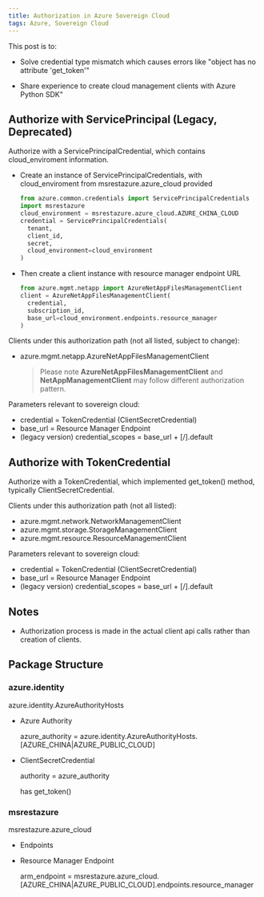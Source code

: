 ```yaml
---
title: Authorization in Azure Sovereign Cloud
tags: Azure, Sovereign Cloud
---
```


This post is to:

* Solve credential type mismatch which causes errors like "object has no attribute 'get_token'"

* Share experience to create cloud management clients with Azure Python SDK"

## Authorize with ServicePrincipal (Legacy, Deprecated)

Authorize with a ServicePrincipalCredential, which contains cloud_enviroment information. 

* Create an instance of ServicePrincipalCredentials, with cloud_enviroment from msrestazure.azure_cloud provided
  ```python
  from azure.common.credentials import ServicePrincipalCredentials
  import msrestazure
  cloud_environment = msrestazure.azure_cloud.AZURE_CHINA_CLOUD
  credential = ServicePrincipalCredentials(
    tenant,
    client_id,
    secret,
    cloud_environment=cloud_environment
  )
  ```

* Then create a client instance with resource manager endpoint URL
  ```python
  from azure.mgmt.netapp import AzureNetAppFilesManagementClient
  client = AzureNetAppFilesManagementClient(
    credential,
    subscription_id,
    base_url=cloud_environment.endpoints.resource_manager
  )
  ```

Clients under this authorization path (not all listed, subject to change):

* azure.mgmt.netapp.AzureNetAppFilesManagementClient
  > Please note **AzureNetAppFilesManagementClient** and **NetAppManagementClient** may follow different authorization pattern.

Parameters relevant to sovereign cloud:

* credential = TokenCredential (ClientSecretCredential)
* base_url = Resource Manager Endpoint
* (legacy version) credential_scopes = base_url + [/].default

## Authorize with TokenCredential

Authorize with a TokenCredential, which implemented get_token() method, typically
ClientSecretCredential. 

Clients under this authorization path (not all listed):

* azure.mgmt.network.NetworkManagementClient
* azure.mgmt.storage.StorageManagementClient
* azure.mgmt.resource.ResourceManagementClient

Parameters relevant to sovereign cloud:

* credential = TokenCredential (ClientSecretCredential)
* base_url = Resource Manager Endpoint
* (legacy version) credential_scopes = base_url + [/].default

## Notes

* Authorization process is made in the actual client api calls rather than creation of clients.

## Package Structure

### azure.identity

azure.identity.AzureAuthorityHosts

* Azure Authority
  
  azure_authority = azure.identity.AzureAuthorityHosts.[AZURE_CHINA|AZURE_PUBLIC_CLOUD]

* ClientSecretCredential

  authority = azure_authority

  has get_token()

### msrestazure

msrestazure.azure_cloud

* Endpoints

* Resource Manager Endpoint

  arm_endpoint = msrestazure.azure_cloud.[AZURE_CHINA|AZURE_PUBLIC_CLOUD].endpoints.resource_manager

<div style="display:none">
### msrestazure.azure_active_directory
</div>